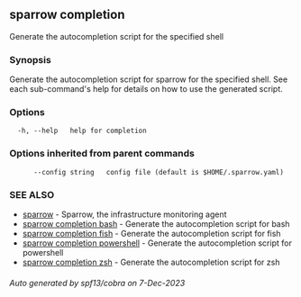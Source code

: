 ## sparrow completion

Generate the autocompletion script for the specified shell

### Synopsis

Generate the autocompletion script for sparrow for the specified shell.
See each sub-command's help for details on how to use the generated script.


### Options

```
  -h, --help   help for completion
```

### Options inherited from parent commands

```
      --config string   config file (default is $HOME/.sparrow.yaml)
```

### SEE ALSO

* [sparrow](sparrow.md)	 - Sparrow, the infrastructure monitoring agent
* [sparrow completion bash](sparrow_completion_bash.md)	 - Generate the autocompletion script for bash
* [sparrow completion fish](sparrow_completion_fish.md)	 - Generate the autocompletion script for fish
* [sparrow completion powershell](sparrow_completion_powershell.md)	 - Generate the autocompletion script for powershell
* [sparrow completion zsh](sparrow_completion_zsh.md)	 - Generate the autocompletion script for zsh

###### Auto generated by spf13/cobra on 7-Dec-2023

